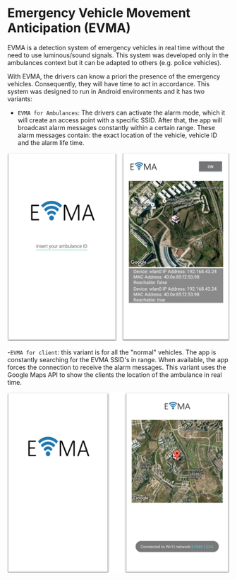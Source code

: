 # Emergency Vehicle Movement Anticipation (EVMA)

EVMA is a detection system of emergency vehicles in real time without the need to use luminous/sound signals. This system was developed only in the ambulances context but it can be adapted to others (e.g. police vehicles).

With EVMA, the drivers can know a priori the presence of the emergency vehicles. Consequently, they will have time to act in accordance.
This system was designed to run in Android environments and it has two variants:

 - `EVMA for Ambulances`: The drivers can activate  the alarm mode, which it will create an access point with a specific SSID. After that, the app will broadcast alarm messages constantly within a certain range. These alarm messages contain: the exact location of the vehicle, vehicle ID and the alarm life time. 
 
  ![EVMA](EVMA.png)

 -`EVMA for client`: this variant is for all the "normal" vehicles. The app is constantly searching for the EVMA SSID's in range. When available, the app forces the connection to receive the alarm messages. This variant uses the Google Maps API to show the clients the location of the ambulance in real time.
 
  ![Client](Client.png)
